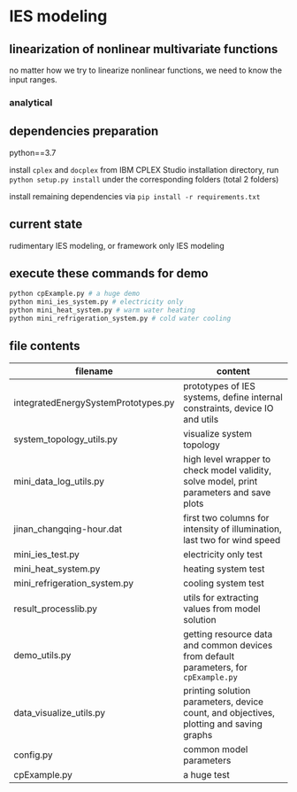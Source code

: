 # IES modeling

## linearization of nonlinear multivariate functions

no matter how we try to linearize nonlinear functions, we need to know the input ranges.

### analytical



## dependencies preparation

python==3.7

install `cplex` and `docplex` from IBM CPLEX Studio installation directory, run `python setup.py install` under the corresponding folders (total 2 folders)

install remaining dependencies via `pip install -r requirements.txt`

## current state

rudimentary IES modeling, or framework only IES modeling

## execute these commands for demo

```bash
python cpExample.py # a huge demo
python mini_ies_system.py # electricity only
python mini_heat_system.py # warm water heating
python mini_refrigeration_system.py # cold water cooling
```

## file contents

|filename | content|
|-- | -- |
|integratedEnergySystemPrototypes.py | prototypes of IES systems, define internal constraints, device IO and utils|
|system_topology_utils.py |visualize system topology|
|mini_data_log_utils.py| high level wrapper to check model validity, solve model, print parameters and save plots|
|jinan_changqing-hour.dat| first two columns for intensity of illumination, last two for wind speed|
|mini_ies_test.py| electricity only test |
|mini_heat_system.py | heating system test|
|mini_refrigeration_system.py | cooling system test|
|result_processlib.py| utils for extracting values from model solution|
|demo_utils.py|getting resource data and common devices from default parameters, for `cpExample.py`|
|data_visualize_utils.py|printing solution parameters, device count, and objectives, plotting and saving graphs|
|config.py| common model parameters|
|cpExample.py|a huge test|
